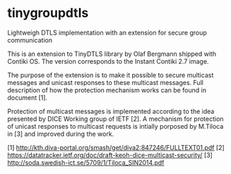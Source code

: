 # tinygroupdtls
Lightweigh DTLS implementation with an extension for secure group communication

This is an extension to TinyDTLS library by Olaf Bergmann shipped with Contiki OS. The version corresponds to the Instant Contiki 2.7 image.

The purpose of the extension is to make it possible to secure multicast messages and unicast responses to these multicast messages. Full description of how the protection mechanism works can be found in document [1].

Protection of multicast messages is implemented according to the idea presented by DICE Working group of IETF [2].
A mechanism for protection of unicast responses to multicast requests is intially porposed by M.Tiloca in [3] and improved during the work.



[1] http://kth.diva-portal.org/smash/get/diva2:847246/FULLTEXT01.pdf
[2] https://datatracker.ietf.org/doc/draft-keoh-dice-multicast-security/
[3] http://soda.swedish-ict.se/5709/1/Tiloca_SIN2014.pdf
